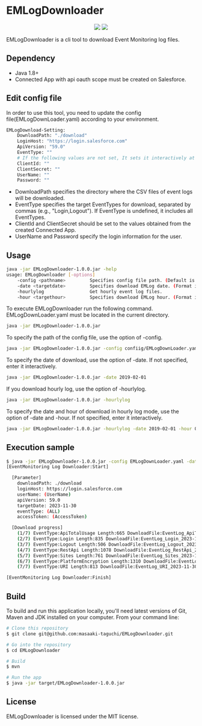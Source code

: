 # EMLogDownloader
<p align="center">
  <img src="https://img.shields.io/badge/Salesforce-00a1e0.svg">
  <img src="https://img.shields.io/badge/license-MIT-blue.svg">
</p>

EMLogDownloader is a cli tool to download Event Monitoring log files.

## Dependency
* Java 1.8+
* Connected App with api oauth scope must be created on Salesforce.

## Edit config file
In order to use this tool, you need to update the config file(EMLogDownLoader.yaml) according to your environment.
```bash
EMLogDownload-Setting:
    DownloadPath: "./download"
    LoginHost: "https://login.salesforce.com"
    ApiVersion: "59.0"
    EventType: ""
    # If the following values are not set, It sets it interactively at execution.
    ClientId: ""
    ClientSecret: ""
    UserName: ""
    Password: ""
```

* DownloadPath specifies the directory where the CSV files of event logs will be downloaded.
* EventType specifies the target EventTypes for download, separated by commas (e.g., "Login,Logout").
  If EventType is undefined, it includes all EventTypes.
* ClientId and ClientSecret should be set to the values obtained from the created Connected App.
* UserName and Password specify the login information for the user.


## Usage

```bash
java -jar EMLogDownloader-1.0.0.jar -help
usage: EMLogDownloader [-options]
    -config <pathname>         Specifies config file path. (Default is ./EMLogDownloader.yaml)
    -date <targetdate>         Specifies download EMLog date. (Format is "yyyy-MM-dd")
    -hourlylog                 Get hourly event log files.
    -hour <targethour>         Specifies download EMLog hour. (Format is "hh")
```

To execute EMLogDownloader run the following command. EMLogDownLoader.yaml must be located in the current directory.
```bash
java -jar EMLogDownloader-1.0.0.jar
```

To specify the path of the config file, use the option of -config.
```bash
java -jar EMLogDownloader-1.0.0.jar -config confiig/EMLogDownLoader.yaml
```
To specify the date of download, use the option of -date. If not specified, enter it interactively.
```bash
java -jar EMLogDownloader-1.0.0.jar -date 2019-02-01
```
If you download hourly log, use the option of -hourlylog.
```bash
java -jar EMLogDownloader-1.0.0.jar -hourlylog
```
To specify the date and hour of download in hourly log mode, use the option of -date and -hour. If not specified, enter it interactively.
```bash
java -jar EMLogDownloader-1.0.0.jar -hourlylog -date 2019-02-01 -hour 01
```


## Execution sample

```bash
$ java -jar EMLogDownloader-1.0.0.jar -config EMLogDownLoader.yaml -date 2023-11-30
[EventMonitoring Log Downloader:Start]

  [Parameter]
    downloadPath: ./download
    loginHost: https://login.salesforce.com
    userName: (UserName)
    apiVersion: 59.0
    targetDate: 2023-11-30
    eventType: (ALL)
    accessToken: (AccessToken)

  [Download progress]
    (1/7) EventType:ApiTotalUsage Length:665 DownloadFile:EventLog_ApiTotalUsage_2023-11-30.csv
    (2/7) EventType:Login Length:835 DownloadFile:EventLog_Login_2023-11-30.csv
    (3/7) EventType:Logout Length:506 DownloadFile:EventLog_Logout_2023-11-30.csv
    (4/7) EventType:RestApi Length:1078 DownloadFile:EventLog_RestApi_2023-11-30.csv
    (5/7) EventType:Sites Length:761 DownloadFile:EventLog_Sites_2023-11-30.csv
    (6/7) EventType:PlatformEncryption Length:1310 DownloadFile:EventLog_PlatformEncryption_2023-11-30.csv
    (7/7) EventType:URI Length:813 DownloadFile:EventLog_URI_2023-11-30.csv

[EventMonitoring Log Downloader:Finish]
```

## Build
To build and run this application locally, you'll need latest versions of Git, Maven and JDK installed on your computer. From your command line:

```bash
# Clone this repository
$ git clone git@github.com:masaaki-taguchi/EMLogDownloader.git

# Go into the repository
$ cd EMLogDownloader

# Build
$ mvn

# Run the app
$ java -jar target/EMLogDownloader-1.0.0.jar
```

## License
EMLogDownloader is licensed under the MIT license.

